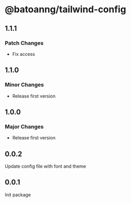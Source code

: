 # @batoanng/tailwind-config

## 1.1.1

### Patch Changes

- Fix access

## 1.1.0

### Minor Changes

- Release first version

## 1.0.0

### Major Changes

- Release first version

## 0.0.2

Update config file with font and theme

## 0.0.1

Init package
